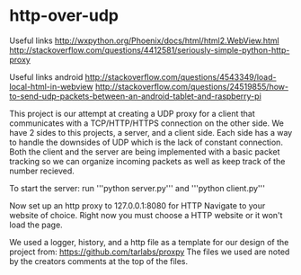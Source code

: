 # http-over-udp

Useful links
http://wxpython.org/Phoenix/docs/html/html2.WebView.html
http://stackoverflow.com/questions/4412581/seriously-simple-python-http-proxy

Useful links android
http://stackoverflow.com/questions/4543349/load-local-html-in-webview
http://stackoverflow.com/questions/24519855/how-to-send-udp-packets-between-an-android-tablet-and-raspberry-pi

This project is our attempt at creating a UDP proxy for a client that communicates with a TCP/HTTP/HTTPS connection on the other side. We have 2 sides to this projects, a server, and a client side. Each side has a way to handle the downsides of UDP which is the lack of constant connection. Both the client and the server are being implemented with a basic packet tracking so we can organize incoming packets as well as keep track of the number recieved. 


To start the server:
  run '''python server.py''' and '''python client.py'''
  
  Now set up an http proxy to 127.0.0.1:8080 for HTTP
  Navigate to your website of choice. Right now you must choose a HTTP website or it won't load the page. 
  
We used a logger, history, and a http file as a template for our design of the project from:
https://github.com/tarlabs/proxpy
The files we used are noted by the creators comments at the top of the files.
